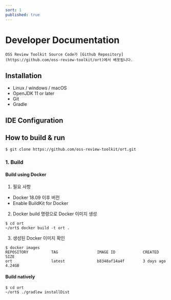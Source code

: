 ```yaml
---
sort: 1
published: true
---
```

# Developer Documentation
```note
OSS Review Toolkit Source Code가 [Github Repository](https://github.com/oss-review-toolkit/ort)에서 배포됩니다.
```

## Installation
- Linux / windows / macOS
- OpenJDK 11 or later
- Git
- Gradle

## IDE Configuration

## How to build & run
```
$ git clone https://github.com/oss-review-toolkit/ort.git
```

### 1. Build 

#### Build using Docker
1. 필요 사항
- Docker 18.09 이후 버전
- Enable BuildKit for Docker
2. Docker build 명령으로 Docker 이미지 생성
```
$ cd ort
~/ort$ docker build -t ort .
```
3. 생성된 Docker 이미지 확인
```
$ docker images
REPOSITORY          TAG                 IMAGE ID            CREATED             SIZE
ort                 latest              b8348af14a4f        3 days ago          4.24GB
```

#### Build natively
```
$ cd ort
~/ort$ ./gradlew installDist
```
